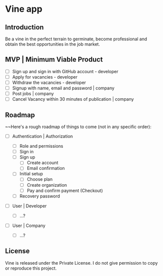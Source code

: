 # Vine app

## Introduction

Be a vine in the perfect terrain to germinate, become professional and obtain the best opportunities in the job market.

## MVP | Minimum Viable Product

- [ ] Sign up and sign in with GitHub account - developer
- [ ] Apply for vacancies - developer
- [ ] Withdraw the vacancies - developer
- [ ] Signup with name, email and password | company
- [ ] Post jobs | company
- [ ] Cancel Vacancy within 30 minutes of publication | company

## Roadmap

~~Here's a rough roadmap of things to come (not in any specific order):

- [ ] Authentication | Authorization

  - [ ] Role and permissions
  - [ ] Sign in
  - [ ] Sign up
    - [ ] Create account
    - [ ] Email confirmation
  - [ ] Initial setup
    - [ ] Choose plan
    - [ ] Create organization
    - [ ] Pay and confirm payment (Checkout)
  - [ ] Recovery password

- [ ] User | Developer

  - [ ] ...?

- [ ] User | Company

  - [ ] ...?
## License

Vine is released under the Private License. I do not give permission to copy or reproduce this project.
